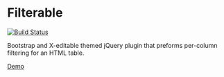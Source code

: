 # Filterable

[![Build Status](https://travis-ci.org/lightswitch05/filterable.png?branch=master)](https://travis-ci.org/lightswitch05/filterable)

Bootstrap and X-editable themed jQuery plugin that preforms per-column filtering for an HTML table.

[Demo](http://lightswitch05.github.io/filterable)

